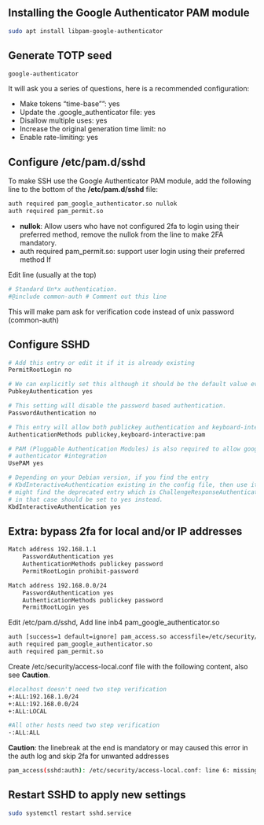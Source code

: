 ## Installing the Google Authenticator PAM module
```bash
sudo apt install libpam-google-authenticator
```

## Generate TOTP seed
```bash
google-authenticator
```

It will ask you a series of questions, here is a recommended configuration:
- Make tokens “time-base””: yes
- Update the .google_authenticator file: yes
- Disallow multiple uses: yes
- Increase the original generation time limit: no
- Enable rate-limiting: yes

## Configure /etc/pam.d/sshd
To make SSH use the Google Authenticator PAM module, add the following line to the bottom of the **/etc/pam.d/sshd** file:
```bash
auth required pam_google_authenticator.so nullok
auth required pam_permit.so
```
- **nullok**: Allow users who have not configured 2fa to login using their preferred method, remove the nullok from the line to make 2FA mandatory.
- auth required pam_permit.so: support user login using their preferred method
If 

Edit line (usually at the top)
```bash
# Standard Un*x authentication.
#@include common-auth # Comment out this line
```
This will make pam ask for verification code instead of unix password (common-auth)

## Configure SSHD
```bash
# Add this entry or edit it if it is already existing
PermitRootLogin no

# We can explicitly set this although it should be the default value even if omitted. 
PubkeyAuthentication yes

# This setting will disable the password based authentication. 
PasswordAuthentication no

# This entry will allow both publickey authentication and keyboard-interactive which # we need to enter our TOTP code
AuthenticationMethods publickey,keyboard-interactive:pam

# PAM (Pluggable Authentication Modules) is also required to allow google 
# authenticator #integration
UsePAM yes

# Depending on your Debian version, if you find the entry 
# KbdInteractiveAuthentication existing in the config file, then use it, otherwise you 
# might find the deprecated entry which is ChallengeResponseAuthentication which
# in that case should be set to yes instead.
KbdInteractiveAuthentication yes
```

## Extra: bypass 2fa for local and/or IP addresses
```bash
Match address 192.168.1.1
    PasswordAuthentication yes
    AuthenticationMethods publickey password
    PermitRootLogin prohibit-password

Match address 192.168.0.0/24
    PasswordAuthentication yes
    AuthenticationMethods publickey password
    PermitRootLogin yes
```
Edit /etc/pam.d/sshd, Add line inb4 pam_google_authenticator.so
```bash
auth [success=1 default=ignore] pam_access.so accessfile=/etc/security/access-local.conf
auth required pam_google_authenticator.so
auth required pam_permit.so
```
Create /etc/security/access-local.conf file with the following content, also see **Caution**.
```bash
#localhost doesn't need two step verification
+:ALL:192.168.1.0/24
+:ALL:192.168.0.0/24
+:ALL:LOCAL

#All other hosts need two step verification
-:ALL:ALL

```
**Caution**: the linebreak at the end is mandatory or may caused this error in the auth log and skip 2fa for unwanted addresses
```bash
pam_access(sshd:auth): /etc/security/access-local.conf: line 6: missing newline or line too long
```
## Restart SSHD to apply new settings
```bash
sudo systemctl restart sshd.service
```

